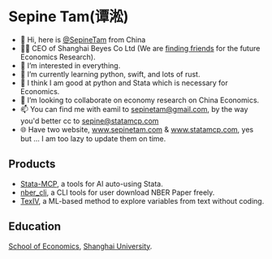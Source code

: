 # Sepine Tam(谭淞)
- 👋 Hi, here is [@SepineTam](https://github.com/sepinetam) from China
- 🧑‍💼 CEO of Shanghai Beyes Co Ltd (We are [finding friends](https://team.statamcp.com/) for the future Economics Research).
- 👀 I’m interested in everything.
- 🌱 I’m currently learning python, swift, and lots of rust.
- 🔧 I think I am good at python and Stata which is necessary for Economics.
- 💞️ I’m looking to collaborate on economy research on China Economics.
- 📫 You can find me with eamil to [sepinetam@gmail.com](mailto:sepinetam@gmail.com), by the way you'd better cc to sepine@statamcp.com
- 🌐 Have two website, www.sepinetam.com & www.statamcp.com, yes but ... I am too lazy to update them on time.

## Products
- [Stata-MCP](https://github.com/sepinetam/stata-mcp), a tools for AI auto-using Stata.
- [nber_cli](https://github.com/sepinetam/nber_cli), a CLI tools for user download NBER Paper freely.
- [TexIV](https://github.com/sepinetam/texiv), a ML-based method to explore variables from text without coding.

## Education
[School of Economics](https://www.soe.shu.edu.cn), [Shanghai University](https://www.shu.edu.cn). 
